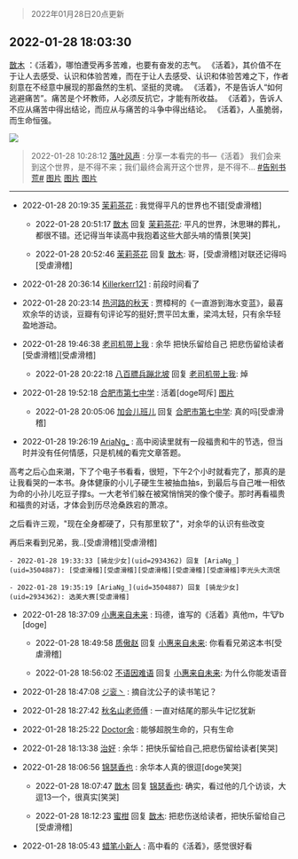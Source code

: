 > 2022年01月28日20点更新
<link rel="stylesheet" href="https://cdn.jsdelivr.net/gh/taotie6/sampleJSON@main/css/photo_show.css">
<meta name="referrer" content="no-referrer" />


 ## 2022-01-28 18:03:30 

 [㪚木](https://www.coolapk.com/feed/33161851?shareKey=MGM3ZTAyOTMwYmE2NjFmM2NjMDc~) ：《活着》，哪怕遭受再多苦难，也要有奋发的志气。
《活着》，其价值不在于让人去感受、认识和体验苦难，而在于让人去感受、认识和体验苦难之下，作者刻意在不经意中展现的那盎然的生机、坚挺的灵魂。
《活着》，不是告诉人“如何逃避痛苦”。痛苦是个坏教师，人必须反抗它，才能有所收益。
《活着》<!--break-->，告诉人不应从痛苦中得出结论，而应从与痛苦的斗争中得出结论。
《活着》，人虽脆弱，而生命恒强。 

<div class="album">
<img class="img-item" src="http://image.coolapk.com/feed/2019/0405/20/1081091_1554467447_4345@400x240.gif" />
</div>

> 2022-01-28 10:28:12 
> [落叶风声](https://www.coolapk.com/feed/33151582?shareKey=MTM3Y2YwNmVhM2I2NjFmM2NjMDc~) : 分享一本看完的书—《活着》 我们会来到这个世界，是不得不来；我们最终会离开这个世界，是不得不... <a class="feed-link-tag" href="/t/告别书荒?type=0">#告别书荒#</a> 
[图片](http://image.coolapk.com/feed/2022/0128/10/4356386_b9cd8d05_6887_181_831@814x814.jpeg)
[图片](http://image.coolapk.com/feed/2022/0128/10/4356386_e7dab53f_6887_1813_420@826x826.jpeg)
[图片](http://image.coolapk.com/feed/2022/0128/10/4356386_ba1dd3cf_6887_1815_914@828x828.jpeg)

 ------- 

- 2022-01-28 20:19:35 [茉莉茶花](uid=2394928) : 我觉得平凡的世界也不错[受虐滑稽] 

    - 2022-01-28 20:51:17 [㪚木](uid=1081091) 回复 [茉莉茶花](uid=2394928): 平凡的世界，沐思琳的葬礼，都很不错。还记得当年读高中我抱着这些大部头啃的情景[笑哭] 

    - 2022-01-28 20:52:46 [茉莉茶花](uid=2394928) 回复 [㪚木](uid=1081091): 哥，[受虐滑稽]对联还记得吗[受虐滑稽] 

- 2022-01-28 20:36:14 [Killerkerr121](uid=1250349) : 前段时间看了 

- 2022-01-28 20:23:14 [热河路的秋天](uid=4039760) : 贾樟柯的《一直游到海水变蓝》，最喜欢余华的访谈，豆瓣有句评论写的挺好;贾平凹太重，梁鸿太轻，只有余华轻盈地游动。 

- 2022-01-28 19:46:38 [老司机带上我](uid=1912353) : 余华 把快乐留给自己 把悲伤留给读者[受虐滑稽][受虐滑稽] 

    - 2022-01-28 20:22:18 [八百膘兵蹦北坡](uid=1105274) 回复 [老司机带上我](uid=1912353): 焯 

- 2022-01-28 19:52:18 [合肥市第七中学](uid=3597151) : 活着[doge呵斥] [图片](http://image.coolapk.com/feed/2022/0128/19/3597151_083a87a8_0737_508_865@278x322.jpeg)

    - 2022-01-28 20:05:06 [加会儿班儿](uid=1398190) 回复 [合肥市第七中学](uid=3597151): 真的吗[受虐滑稽] 

- 2022-01-28 19:26:19 [AriaNg_](uid=3504887) : 高中阅读里就有一段福贵和牛的节选，但当时并没有任何情感，只是机械的看完文章答题。

高考之后心血来潮，下了个电子书看看，很短，下午2个小时就看完了，那真的是让我看哭的一本书。身体健康的小儿子硬生生被抽血抽s，到最后与自己唯一相依为命的小孙儿吃豆子撑s<!--break-->。一大老爷们躲在被窝悄悄哭的像个傻子。那时再看福贵和福贵的对话，才体会到历尽沧桑跌宕的萧凉。

之后看许三观，&quot;现在全身都硬了，只有那里软了&quot;，对余华的认识有些改变

再后来看到兄弟，我..[受虐滑稽][受虐滑稽] 

    - 2022-01-28 19:33:33 [骑龙少女](uid=2934362) 回复 [AriaNg_](uid=3504887): [受虐滑稽][受虐滑稽][受虐滑稽][受虐滑稽][受虐滑稽]李光头大流氓 

    - 2022-01-28 19:35:19 [AriaNg_](uid=3504887) 回复 [骑龙少女](uid=2934362): 选美大赛[受虐滑稽] 

- 2022-01-28 18:37:09 [小惠来自未来](uid=847097) : 玛德，谁写的《活着》真他m，牛🐮b  [doge] 

    - 2022-01-28 18:49:58 [质傲赵](uid=1566723) 回复 [小惠来自未来](uid=847097): 你看看兄弟这本书[受虐滑稽] 

    - 2022-01-28 18:56:02 [不语因难语](uid=3473818) 回复 [小惠来自未来](uid=847097): 为什么你能发语音 

- 2022-01-28 18:47:08 [ジ衮丶](uid=494451) : 摘自沈公子的读书笔记？ 

- 2022-01-28 18:27:42 [秋名山老师傅](uid=2775928) : 一直对结尾的那头牛记忆犹新 

- 2022-01-28 18:25:22 [Doctor余](uid=1383402) : 能够超脱生命的，只有生命 

- 2022-01-28 18:13:38 [治好](uid=1084262) : 余华：把快乐留给自己,把悲伤留给读者[笑哭] 

- 2022-01-28 18:06:56 [锦瑟香也](uid=627546) : 余华本人真的很逗[doge笑哭] 

    - 2022-01-28 18:07:47 [㪚木](uid=1081091) 回复 [锦瑟香也](uid=627546): 确实，看过他的几个访谈，大逗13一个，很真实[笑哭] 

    - 2022-01-28 18:12:23 [蜜柑](uid=1097842) 回复 [㪚木](uid=1081091): 把悲伤送给读者，把快乐留给自己[受虐滑稽] 

- 2022-01-28 18:05:43 [蜡笔小新人](uid=4236945) : 高中看的《活着》，感觉很好看 

